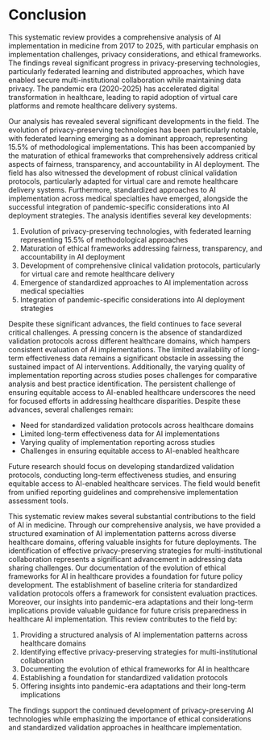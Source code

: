 # Conclusion

This systematic review provides a comprehensive analysis of AI implementation in medicine from 2017 to 2025, with particular emphasis on implementation challenges, privacy considerations, and ethical frameworks. The findings reveal significant progress in privacy-preserving technologies, particularly federated learning and distributed approaches, which have enabled secure multi-institutional collaboration while maintaining data privacy. The pandemic era (2020-2025) has accelerated digital transformation in healthcare, leading to rapid adoption of virtual care platforms and remote healthcare delivery systems.

Our analysis has revealed several significant developments in the field. The evolution of privacy-preserving technologies has been particularly notable, with federated learning emerging as a dominant approach, representing 15.5% of methodological implementations. This has been accompanied by the maturation of ethical frameworks that comprehensively address critical aspects of fairness, transparency, and accountability in AI deployment. The field has also witnessed the development of robust clinical validation protocols, particularly adapted for virtual care and remote healthcare delivery systems. Furthermore, standardized approaches to AI implementation across medical specialties have emerged, alongside the successful integration of pandemic-specific considerations into AI deployment strategies.
The analysis identifies several key developments:
1. Evolution of privacy-preserving technologies, with federated learning representing 15.5% of methodological approaches
2. Maturation of ethical frameworks addressing fairness, transparency, and accountability in AI deployment
3. Development of comprehensive clinical validation protocols, particularly for virtual care and remote healthcare delivery
4. Emergence of standardized approaches to AI implementation across medical specialties
5. Integration of pandemic-specific considerations into AI deployment strategies

Despite these significant advances, the field continues to face several critical challenges. A pressing concern is the absence of standardized validation protocols across different healthcare domains, which hampers consistent evaluation of AI implementations. The limited availability of long-term effectiveness data remains a significant obstacle in assessing the sustained impact of AI interventions. Additionally, the varying quality of implementation reporting across studies poses challenges for comparative analysis and best practice identification. The persistent challenge of ensuring equitable access to AI-enabled healthcare underscores the need for focused efforts in addressing healthcare disparities.
Despite these advances, several challenges remain:
- Need for standardized validation protocols across healthcare domains
- Limited long-term effectiveness data for AI implementations
- Varying quality of implementation reporting across studies
- Challenges in ensuring equitable access to AI-enabled healthcare

Future research should focus on developing standardized validation protocols, conducting long-term effectiveness studies, and ensuring equitable access to AI-enabled healthcare services. The field would benefit from unified reporting guidelines and comprehensive implementation assessment tools.

This systematic review makes several substantial contributions to the field of AI in medicine. Through our comprehensive analysis, we have provided a structured examination of AI implementation patterns across diverse healthcare domains, offering valuable insights for future deployments. The identification of effective privacy-preserving strategies for multi-institutional collaboration represents a significant advancement in addressing data sharing challenges. Our documentation of the evolution of ethical frameworks for AI in healthcare provides a foundation for future policy development. The establishment of baseline criteria for standardized validation protocols offers a framework for consistent evaluation practices. Moreover, our insights into pandemic-era adaptations and their long-term implications provide valuable guidance for future crisis preparedness in healthcare AI implementation.
This review contributes to the field by:
1. Providing a structured analysis of AI implementation patterns across healthcare domains
2. Identifying effective privacy-preserving strategies for multi-institutional collaboration
3. Documenting the evolution of ethical frameworks for AI in healthcare
4. Establishing a foundation for standardized validation protocols
5. Offering insights into pandemic-era adaptations and their long-term implications

The findings support the continued development of privacy-preserving AI technologies while emphasizing the importance of ethical considerations and standardized validation approaches in healthcare implementation.